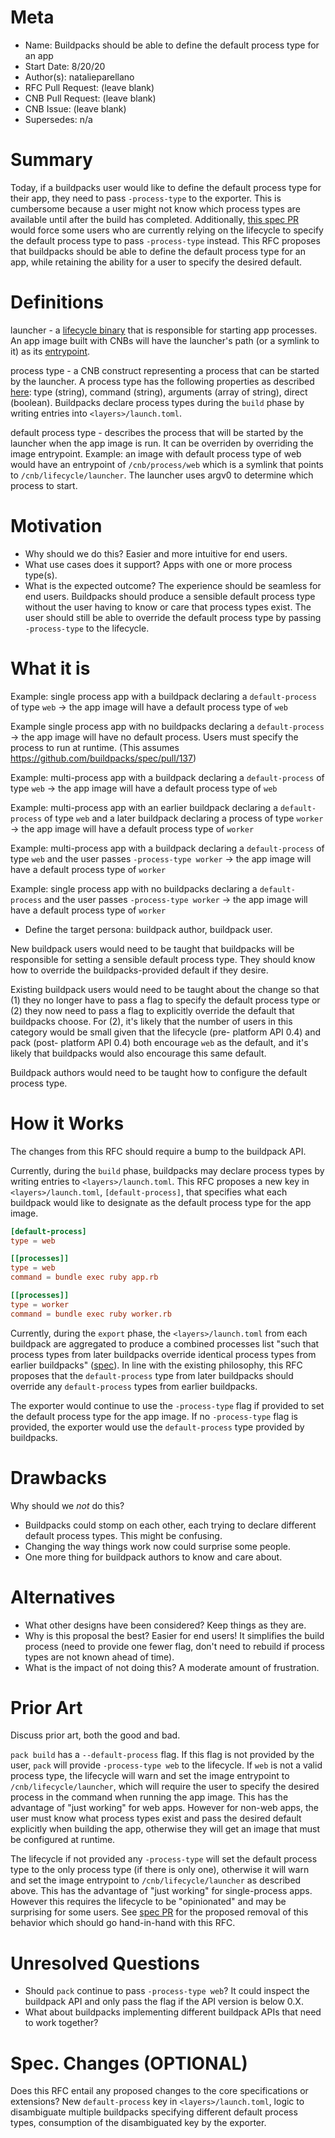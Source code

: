 # Meta
[meta]: #meta
- Name: Buildpacks should be able to define the default process type for an app
- Start Date: 8/20/20
- Author(s): natalieparellano
- RFC Pull Request: (leave blank)
- CNB Pull Request: (leave blank)
- CNB Issue: (leave blank)
- Supersedes: n/a

# Summary
[summary]: #summary

Today, if a buildpacks user would like to define the default process type for their app, they need to pass `-process-type` to the exporter. This is cumbersome because a user might not know which process types are available until after the build has completed. Additionally, [this spec PR](https://github.com/buildpacks/spec/pull/137) would force some users who are currently relying on the lifecycle to specify the default process type to pass `-process-type` instead. This RFC proposes that buildpacks should be able to define the default process type for an app, while retaining the ability for a user to specify the desired default.

# Definitions
[definitions]: #definitions

launcher - a [lifecycle binary](https://github.com/buildpacks/spec/blob/main/platform.md#launcher) that is responsible for starting app processes. An app image built with CNBs will have the launcher's path (or a symlink to it) as its [entrypoint](https://github.com/opencontainers/image-spec/blob/master/config.md#properties).

process type - a CNB construct representing a process that can be started by the launcher. A process type has the following properties as described [here](https://github.com/buildpacks/spec/blob/main/buildpack.md#launchtoml-toml): type (string), command (string), arguments (array of string), direct (boolean). Buildpacks declare process types during the `build` phase by writing entries into `<layers>/launch.toml`.

default process type - describes the process that will be started by the launcher when the app image is run. It can be overriden by overriding the image entrypoint. Example: an image with default process type of web would have an entrypoint of `/cnb/process/web` which is a symlink that points to `/cnb/lifecycle/launcher`. The launcher uses argv0 to determine which process to start.

# Motivation
[motivation]: #motivation

- Why should we do this? Easier and more intuitive for end users.
- What use cases does it support? Apps with one or more process type(s).
- What is the expected outcome? The experience should be seamless for end users. Buildpacks should produce a sensible default process type without the user having to know or care that process types exist. The user should still be able to override the default process type by passing `-process-type` to the lifecycle.

# What it is
[what-it-is]: #what-it-is

Example: single process app with a buildpack declaring a `default-process` of type `web` -> the app image will have a default process type of `web`

Example single process app with no buildpacks declaring a `default-process` -> the app image will have no default process. Users must specify the process to run at runtime. (This assumes https://github.com/buildpacks/spec/pull/137)

Example: multi-process app with a buildpack declaring a `default-process` of type `web` -> the app image will have a default process type of `web`

Example: multi-process app with an earlier buildpack declaring a `default-process` of type `web` and a later buildpack declaring a process of type `worker` -> the app image will have a default process type of `worker`

Example: multi-process app with a buildpack declaring a `default-process` of type `web` and the user passes `-process-type worker` -> the app image will have a default process type of `worker`

Example: single process app with no buildpacks declaring a `default-process` and the user passes `-process-type worker` -> the app image will have a default process type of `worker`

- Define the target persona: buildpack author, buildpack user.

New buildpack users would need to be taught that buildpacks will be responsible for setting a sensible default process type. They should know how to override the buildpacks-provided default if they desire.

Existing buildpack users would need to be taught about the change so that (1) they no longer have to pass a flag to specify the default process type or (2) they now need to pass a flag to explicitly override the default that buildpacks choose. For (2), it's likely that the number of users in this category would be small given that the lifecycle (pre- platform API 0.4) and pack (post- platform API 0.4) both encourage `web` as the default, and it's likely that buildpacks would also encourage this same default.

Buildpack authors would need to be taught how to configure the default process type.

# How it Works
[how-it-works]: #how-it-works

The changes from this RFC should require a bump to the buildpack API.

Currently, during the `build` phase, buildpacks may declare process types by writing entries to `<layers>/launch.toml`. This RFC proposes a new key in `<layers>/launch.toml`, `[default-process]`, that specifies what each buildpack would like to designate as the default process type for the app image.

```toml
[default-process]
type = web

[[processes]]
type = web
command = bundle exec ruby app.rb

[[processes]]
type = worker
command = bundle exec ruby worker.rb
```

Currently, during the `export` phase, the `<layers>/launch.toml` from each buildpack are aggregated to produce a combined processes list "such that process types from later buildpacks override identical process types from earlier buildpacks" ([spec](https://github.com/buildpacks/spec/blob/main/buildpack.md#process-3)). In line with the existing philosophy, this RFC proposes that the `default-process` type from later buildpacks should override any `default-process` types from earlier buildpacks.

The exporter would continue to use the `-process-type` flag if provided to set the default process type for the app image. If no `-process-type` flag is provided, the exporter would use the `default-process` type provided by buildpacks.

# Drawbacks
[drawbacks]: #drawbacks

Why should we *not* do this?

- Buildpacks could stomp on each other, each trying to declare different default process types. This might be confusing.
- Changing the way things work now could surprise some people.
- One more thing for buildpack authors to know and care about.

# Alternatives
[alternatives]: #alternatives

- What other designs have been considered? Keep things as they are.
- Why is this proposal the best? Easier for end users! It simplifies the build process (need to provide one fewer flag, don't need to rebuild if process types are not known ahead of time).
- What is the impact of not doing this? A moderate amount of frustration.

# Prior Art
[prior-art]: #prior-art

Discuss prior art, both the good and bad.

`pack build` has a `--default-process` flag. If this flag is not provided by the user, `pack` will provide `-process-type web` to the lifecycle. If `web` is not a valid process type, the lifecycle will warn and set the image entrypoint to `/cnb/lifecycle/launcher`, which will require the user to specify the desired process in the command when running the app image. This has the advantage of "just working" for web apps. However for non-web apps, the user must know what process types exist and pass the desired default explicitly when building the app, otherwise they will get an image that must be configured at runtime.

The lifecycle if not provided any `-process-type` will set the default process type to the only process type (if there is only one), otherwise it will warn and set the image entrypoint to `/cnb/lifecycle/launcher` as described above. This has the advantage of "just working" for single-process apps. However this requires the lifecycle to be "opinionated" and may be surprising for some users. See [spec PR](https://github.com/buildpacks/spec/pull/137) for the proposed removal of this behavior which should go hand-in-hand with this RFC.

# Unresolved Questions
[unresolved-questions]: #unresolved-questions

- Should `pack` continue to pass `-process-type web`? It could inspect the buildpack API and only pass the flag if the API version is below 0.X. 
- What about buildpacks implementing different buildpack APIs that need to work together?

# Spec. Changes (OPTIONAL)
[spec-changes]: #spec-changes

Does this RFC entail any proposed changes to the core specifications or extensions? New `default-process` key in `<layers>/launch.toml`, logic to disambiguate multiple buildpacks specifying different default process types, consumption of the disambiguated key by the exporter.
